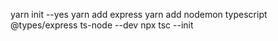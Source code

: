 yarn init --yes
yarn add express
yarn add nodemon typescript @types/express ts-node --dev
npx tsc --init 